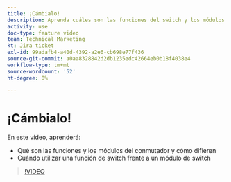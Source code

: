 ```yaml
---
title: ¡Cámbialo!
description: Aprenda cuáles son las funciones del switch y los módulos del switch y cuándo utilizar una función del switch frente a un módulo del switch en [!DNL Adobe Workfront Fusion].
activity: use
doc-type: feature video
team: Technical Marketing
kt: Jira ticket
exl-id: 99adafb4-a40d-4392-a2e6-cb698e77f436
source-git-commit: a0aa8328842d2db1235edc42664eb0b18f4038e4
workflow-type: tm+mt
source-wordcount: '52'
ht-degree: 0%

---
```


# ¡Cámbialo!

En este vídeo, aprenderá:

* Qué son las funciones y los módulos del conmutador y cómo difieren
* Cuándo utilizar una función de switch frente a un módulo de switch

>[!VIDEO](https://video.tv.adobe.com/v/335288/?quality=12)
